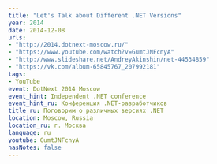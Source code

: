 ```yaml
---
title: "Let's Talk about Different .NET Versions"
year: 2014
date: 2014-12-08
urls:
- "http://2014.dotnext-moscow.ru/"
- "https://www.youtube.com/watch?v=GumtJNFcnyA"
- "http://www.slideshare.net/AndreyAkinshin/net-44534859"
- "https://vk.com/album-65845767_207992181"
tags:
- YouTube
event: DotNext 2014 Moscow
event_hint: Independent .NET conference
event_hint_ru: Конференция .NET-разработчиков
title_ru: Поговорим о различных версиях .NET
location: Moscow, Russia
location_ru: г. Москва
language: ru
youtube: GumtJNFcnyA
hasNotes: false
---
```

